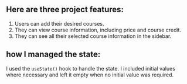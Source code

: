 ## Here are three project features:
1. Users can add their desired courses.
2. They can view course information, including price and course credit.
3. They can see all their selected course information in the sidebar.

## how I managed the state:
I used the `useState()` hook to handle the state. I included initial values where necessary and left it empty when no initial value was required.